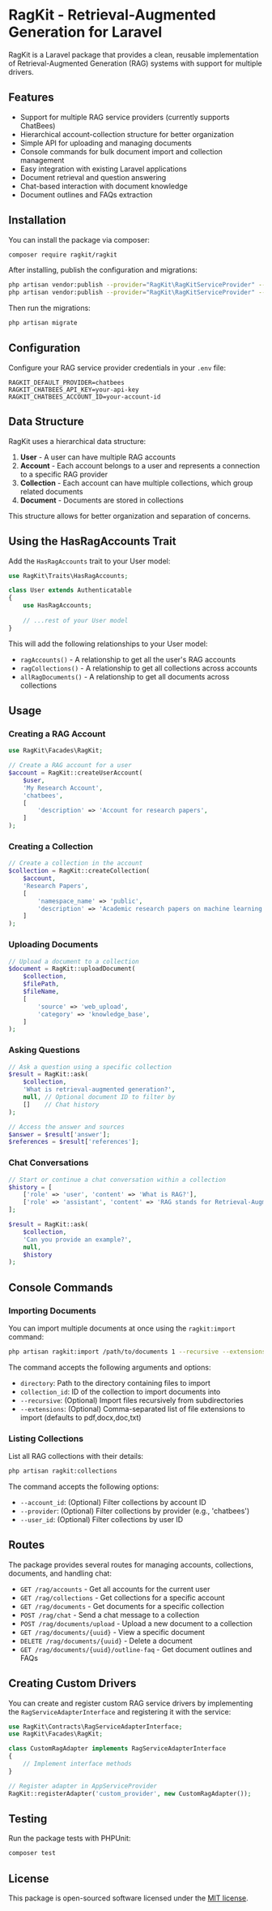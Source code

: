 # RagKit - Retrieval-Augmented Generation for Laravel

RagKit is a Laravel package that provides a clean, reusable implementation of Retrieval-Augmented Generation (RAG) systems with support for multiple drivers.

## Features

- Support for multiple RAG service providers (currently supports ChatBees)
- Hierarchical account-collection structure for better organization
- Simple API for uploading and managing documents
- Console commands for bulk document import and collection management
- Easy integration with existing Laravel applications
- Document retrieval and question answering
- Chat-based interaction with document knowledge
- Document outlines and FAQs extraction

## Installation

You can install the package via composer:

```bash
composer require ragkit/ragkit
```

After installing, publish the configuration and migrations:

```bash
php artisan vendor:publish --provider="RagKit\RagKitServiceProvider" --tag="ragkit-config"
php artisan vendor:publish --provider="RagKit\RagKitServiceProvider" --tag="ragkit-migrations"
```

Then run the migrations:

```bash
php artisan migrate
```

## Configuration

Configure your RAG service provider credentials in your `.env` file:

```
RAGKIT_DEFAULT_PROVIDER=chatbees
RAGKIT_CHATBEES_API_KEY=your-api-key
RAGKIT_CHATBEES_ACCOUNT_ID=your-account-id
```

## Data Structure

RagKit uses a hierarchical data structure:

1. **User** - A user can have multiple RAG accounts
2. **Account** - Each account belongs to a user and represents a connection to a specific RAG provider
3. **Collection** - Each account can have multiple collections, which group related documents
4. **Document** - Documents are stored in collections

This structure allows for better organization and separation of concerns.

## Using the HasRagAccounts Trait

Add the `HasRagAccounts` trait to your User model:

```php
use RagKit\Traits\HasRagAccounts;

class User extends Authenticatable
{
    use HasRagAccounts;
    
    // ...rest of your User model
}
```

This will add the following relationships to your User model:
- `ragAccounts()` - A relationship to get all the user's RAG accounts
- `ragCollections()` - A relationship to get all collections across accounts
- `allRagDocuments()` - A relationship to get all documents across collections

## Usage

### Creating a RAG Account

```php
use RagKit\Facades\RagKit;

// Create a RAG account for a user
$account = RagKit::createUserAccount(
    $user,
    'My Research Account',
    'chatbees',
    [
        'description' => 'Account for research papers',
    ]
);
```

### Creating a Collection

```php
// Create a collection in the account
$collection = RagKit::createCollection(
    $account,
    'Research Papers',
    [
        'namespace_name' => 'public',
        'description' => 'Academic research papers on machine learning',
    ]
);
```

### Uploading Documents

```php
// Upload a document to a collection
$document = RagKit::uploadDocument(
    $collection,
    $filePath,
    $fileName,
    [
        'source' => 'web_upload',
        'category' => 'knowledge_base',
    ]
);
```

### Asking Questions

```php
// Ask a question using a specific collection
$result = RagKit::ask(
    $collection,
    'What is retrieval-augmented generation?',
    null, // Optional document ID to filter by
    []    // Chat history
);

// Access the answer and sources
$answer = $result['answer'];
$references = $result['references'];
```

### Chat Conversations

```php
// Start or continue a chat conversation within a collection
$history = [
    ['role' => 'user', 'content' => 'What is RAG?'],
    ['role' => 'assistant', 'content' => 'RAG stands for Retrieval-Augmented Generation...'],
];

$result = RagKit::ask(
    $collection,
    'Can you provide an example?',
    null,
    $history
);
```

## Console Commands

### Importing Documents

You can import multiple documents at once using the `ragkit:import` command:

```bash
php artisan ragkit:import /path/to/documents 1 --recursive --extensions=pdf,docx
```

The command accepts the following arguments and options:

- `directory`: Path to the directory containing files to import
- `collection_id`: ID of the collection to import documents into
- `--recursive`: (Optional) Import files recursively from subdirectories
- `--extensions`: (Optional) Comma-separated list of file extensions to import (defaults to pdf,docx,doc,txt)

### Listing Collections

List all RAG collections with their details:

```bash
php artisan ragkit:collections 
```

The command accepts the following options:

- `--account_id`: (Optional) Filter collections by account ID
- `--provider`: (Optional) Filter collections by provider (e.g., 'chatbees')
- `--user_id`: (Optional) Filter collections by user ID

## Routes

The package provides several routes for managing accounts, collections, documents, and handling chat:

- `GET /rag/accounts` - Get all accounts for the current user
- `GET /rag/collections` - Get collections for a specific account
- `GET /rag/documents` - Get documents for a specific collection
- `POST /rag/chat` - Send a chat message to a collection
- `POST /rag/documents/upload` - Upload a new document to a collection
- `GET /rag/documents/{uuid}` - View a specific document
- `DELETE /rag/documents/{uuid}` - Delete a document
- `GET /rag/documents/{uuid}/outline-faq` - Get document outlines and FAQs

## Creating Custom Drivers

You can create and register custom RAG service drivers by implementing the `RagServiceAdapterInterface` and registering it with the service:

```php
use RagKit\Contracts\RagServiceAdapterInterface;
use RagKit\Facades\RagKit;

class CustomRagAdapter implements RagServiceAdapterInterface
{
    // Implement interface methods
}

// Register adapter in AppServiceProvider
RagKit::registerAdapter('custom_provider', new CustomRagAdapter());
```

## Testing

Run the package tests with PHPUnit:

```bash
composer test
```

## License

This package is open-sourced software licensed under the [MIT license](LICENSE.md). 